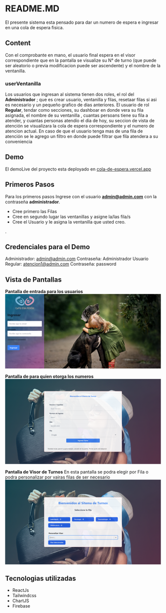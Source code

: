 # README.MD
El presente sistema esta pensado para dar un numero de espera e ingresar en una cola de espera fisica.


## Content
Con el comprobante en mano, el usuario final espera en el visor correspondiente que en la pantalla se visualize su N° de turno (que puede ser aleatorio o previa modificacion puede ser ascendente) y el nombre de la ventanilla.

### userVentanilla
Los usuarios que ingresan al sistema tienen dos roles, el rol del **Administrador** ; que es crear usuario, ventanilla y filas, resetaar filas si asi es necesario y un pequeño grafico de dias anteriores.
El usuario de rol **Regular**, tendar como secciones, su dashboar en donde vera su fila asignada, el nombre de su ventanilla , cuantas persoans tiene su fila a atender, y cuantas personas atendío el dia de hoy, su seccion de vista de atención se visualizara la cola de espera correspondiente y el numero de atencion actual. En caso de que el usuario tenga mas de una fila de atención se le agrego un filtro en donde puede filtrar que fila atendera a su conveniencia


## Demo
El demoLive del proyecto esta deployado en  [cola-de-espera.vercel.app](https://cola-de-espera.vercel.app/)


## Primeros Pasos
Para los primeros pasos Ingrese con el usuario **admin@admin.com** con la contraseña **administrador**.

* Cree primero las Filas
* Cree en segundo lugar las ventanillas y asigne la/las fila/s
* Cree el Usuario y le asigna la ventanilla que usted creo.

.
## Credenciales para el Demo

Administrador: admin@admin.com
    Contraseña: Administrador
Usuario Regular: atencion1@admin.com
    Contraseña: password

## Vista de Pantallas

**Pantalla de entrada para los usuarios**
![](/src/img/Login.png)

**Pantalla de para quien otorga los numeros**
![](/src/img/Turnero.png)

**Pantalla de Visor de Turnos**
En esta pantalla se podra elegir por Fila o podra personalizar por vairas filas de ser necesario
![](/src/img/Visor%20de%20Numeros.png)


## Tecnologias utilizadas

* ReactJs
* Tailwindcss
* ChartJS
* Firebase

